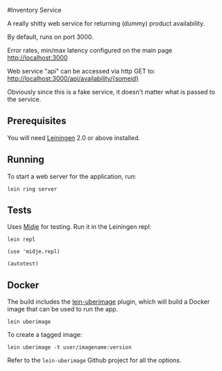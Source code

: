 #Inventory Service

A really shitty web service for returning (dummy) product availability.
 
By default, runs on port 3000.

Error rates, min/max latency configured on the main page [http://localhost:3000](http://localhost:3000/)

Web service "api" can be accessed via http GET to: 
[http://localhost:3000/api/availability/{someid}](http://localhost:3000/api/availability/{someid})

Obviously since this is a fake service, it doesn't matter what is passed to the service.

## Prerequisites

You will need [Leiningen][1] 2.0 or above installed.

[1]: https://github.com/technomancy/leiningen

## Running

To start a web server for the application, run:

    lein ring server


## Tests

Uses [Midje](https://github.com/marick/Midje) for testing. Run it in the Leiningen repl:

    lein repl
    
    (use 'midje.repl)
    
    (autotest)
    
## Docker

The build includes the [lein-uberimage](https://github.com/palletops/lein-uberimage) plugin, which will build a Docker
image that can be used to run the app.

    lein uberimage
    
To create a tagged image:

    lein uberimage -t user/imagename:version
    
Refer to the `lein-uberimage` Github project for all the options.